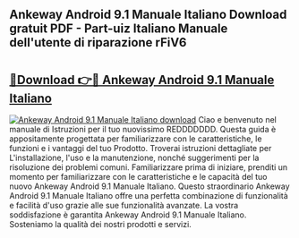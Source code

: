 ## Ankeway Android 9.1 Manuale Italiano Download gratuit PDF - Part-uiz Italiano Manuale dell'utente di riparazione rFiV6

# <h2><a href="http://dfee1fm.blite.top/?on=Ankeway+Android+9.1+Manuale+Italiano">🔗Download 👉🔴 Ankeway Android 9.1 Manuale Italiano</a></h2>

[![Ankeway Android 9.1 Manuale Italiano download](https://i.imgur.com/lujVjoI.png)](http://dfee1fm.blite.top/?on=Ankeway+Android+9.1+Manuale+Italiano)
Ciao e benvenuto nel manuale di Istruzioni per il tuo nuovissimo REDDDDDDD. Questa guida è appositamente progettata per familiarizzare con le caratteristiche, le funzioni e i vantaggi del tuo Prodotto. Troverai istruzioni dettagliate per L'installazione, l'uso e la manutenzione, nonché suggerimenti per la risoluzione dei problemi comuni. Familiarizzare prima di iniziare, prenditi un momento per familiarizzare con le caratteristiche e le capacità del tuo nuovo Ankeway Android 9.1 Manuale Italiano. Questo straordinario Ankeway Android 9.1 Manuale Italiano offre una perfetta combinazione di funzionalità e facilità d'uso grazie alle sue funzionalità avanzate. La vostra soddisfazione è garantita Ankeway Android 9.1 Manuale Italiano. Sosteniamo la qualità dei nostri prodotti e servizi.
